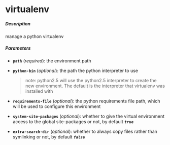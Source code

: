 # virtualenv


##### Description
manage a python virtualenv

##### Parameters

*   **`path`** (*required*): the environment path

*   **`python-bin`** (*optional*): the path the python interpreter to use

	>note:
			python2.5 will use the python2.5 interpreter to create the new environment.
			The default is the interpreter that virtualenv was installed with

*   **`requirements-file`** (*optional*): the python requirements file path, which will be used to configure this environment

*   **`system-site-packages`** (*optional*): whether to give the virtual environment access to the global site-packages or not, by default ***`true`***

*   **`extra-search-dir`** (*optional*): whether to always copy files rather than symlinking or not, by default ***`false`***
				
